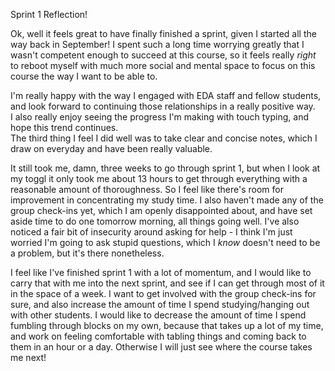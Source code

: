 Sprint 1 Reflection!
<p>
Ok, well it feels great to have finally finished a sprint, given I started all the way back in September! I spent such a long time worrying greatly that I wasn't competent enough to succeed at this course, so it feels really <em>right</em> to reboot myself with much more social and mental space to focus on this course the way I want to be able to.
</p>
<p>
I'm really happy with the way I engaged with EDA staff and fellow students, and look forward to continuing those relationships in a really positive way.<br>I also really enjoy seeing the progress I'm making with touch typing, and hope this trend continues.<br>The third thing I feel I did well was to take clear and concise notes, which I draw on everyday and have been really valuable.
<p>
It still took me, damn, three weeks to go through sprint 1, but when I look at my toggl it only took me about 13 hours to get through everything with a reasonable amount of thoroughness. So I feel like there's room for improvement in concentrating my study time. I also haven't made any of the group check-ins yet, which I am openly disappointed about, and have set aside time to do one tomorrow morning, all things going well. I've also noticed a fair bit of insecurity around asking for help - I think I'm just worried I'm going to ask stupid questions, which I <em>know</em> doesn't need to be a problem, but it's there nonetheless.
<p/>
<p>
I feel like I've finished sprint 1 with a lot of momentum, and I would like to carry that with me into the next sprint, and see if I can get through most of it in the space of a week. I want to get involved with the group check-ins for sure, and also increase the amount of time I spend studying/hanging out with other students. I would like to decrease the amount of time I spend fumbling through blocks on my own, because that takes up a lot of my time, and work on feeling comfortable with tabling things and coming back to them in an hour or a day. Otherwise I will just see where the course takes me next!
</p>